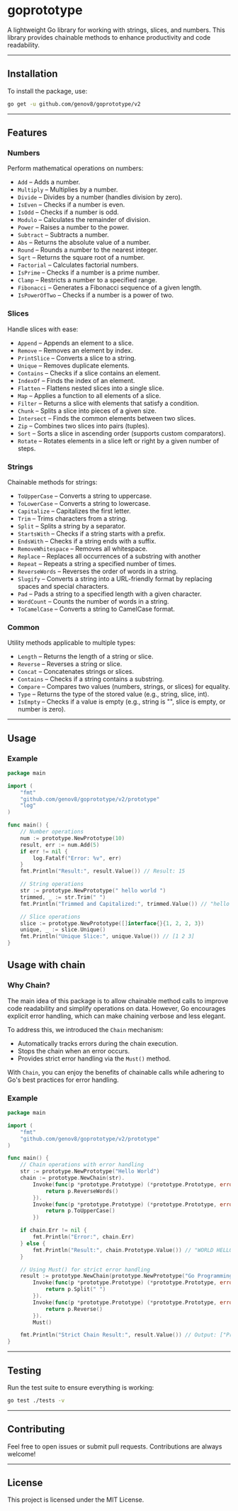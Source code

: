 # goprototype

A lightweight Go library for working with strings, slices, and numbers. This library provides chainable methods to enhance productivity and code readability.

---

## Installation

To install the package, use:

```bash
go get -u github.com/genov8/goprototype/v2
```

---

## Features

### Numbers
Perform mathematical operations on numbers:
- `Add` – Adds a number.
- `Multiply` – Multiplies by a number.
- `Divide` – Divides by a number (handles division by zero).
- `IsEven` – Checks if a number is even.
- `IsOdd` – Checks if a number is odd.
- `Modulo` – Calculates the remainder of division.
- `Power` – Raises a number to the power.
- `Subtract` – Subtracts a number.
- `Abs` – Returns the absolute value of a number.
- `Round` – Rounds a number to the nearest integer.
- `Sqrt` – Returns the square root of a number.
- `Factorial` – Calculates factorial numbers.
- `IsPrime` – Checks if a number is a prime number.
- `Clamp` – Restricts a number to a specified range.
- `Fibonacci` – Generates a Fibonacci sequence of a given length.
- `IsPowerOfTwo` – Checks if a number is a power of two.

### Slices
Handle slices with ease:
- `Append` – Appends an element to a slice.
- `Remove` – Removes an element by index.
- `PrintSlice` – Converts a slice to a string.
- `Unique` – Removes duplicate elements.
- `Contains` – Checks if a slice contains an element.
- `IndexOf` – Finds the index of an element.
- `Flatten` – Flattens nested slices into a single slice.
- `Map` – Applies a function to all elements of a slice.
- `Filter` – Returns a slice with elements that satisfy a condition.
- `Chunk` – Splits a slice into pieces of a given size.
- `Intersect` – Finds the common elements between two slices.
- `Zip` – Combines two slices into pairs (tuples).
- `Sort` – Sorts a slice in ascending order (supports custom comparators).
- `Rotate` – Rotates elements in a slice left or right by a given number of steps.

### Strings
Chainable methods for strings:
- `ToUpperCase` – Converts a string to uppercase.
- `ToLowerCase` – Converts a string to lowercase.
- `Capitalize` – Capitalizes the first letter.
- `Trim` – Trims characters from a string.
- `Split` – Splits a string by a separator.
- `StartsWith` – Checks if a string starts with a prefix.
- `EndsWith` – Checks if a string ends with a suffix.
- `RemoveWhitespace` – Removes all whitespace.
- `Replace` – Replaces all occurrences of a substring with another
- `Repeat` – Repeats a string a specified number of times.
- `ReverseWords` – Reverses the order of words in a string.
- `Slugify` – Converts a string into a URL-friendly format by replacing spaces and special characters.
- `Pad` – Pads a string to a specified length with a given character.
- `WordCount` – Counts the number of words in a string.
- `ToCamelCase` – Converts a string to CamelCase format.


### Common
Utility methods applicable to multiple types:
- `Length` – Returns the length of a string or slice.
- `Reverse` – Reverses a string or slice.
- `Concat` – Concatenates strings or slices.
- `Contains` – Checks if a string contains a substring.
- `Compare` – Compares two values (numbers, strings, or slices) for equality.
- `Type` – Returns the type of the stored value (e.g., string, slice, int).
- `IsEmpty` – Checks if a value is empty (e.g., string is "", slice is empty, or number is zero).

---

## Usage

### Example

```go
package main

import (
	"fmt"
	"github.com/genov8/goprototype/v2/prototype"
	"log"
)

func main() {
	// Number operations
	num := prototype.NewPrototype(10)
	result, err := num.Add(5)
	if err != nil {
		log.Fatalf("Error: %v", err)
	}
	fmt.Println("Result:", result.Value()) // Result: 15

	// String operations
	str := prototype.NewPrototype(" hello world ")
	trimmed, _ := str.Trim(" ")
	fmt.Println("Trimmed and Capitalized:", trimmed.Value()) // "hello world"

	// Slice operations
	slice := prototype.NewPrototype([]interface{}{1, 2, 2, 3})
	unique, _ := slice.Unique()
	fmt.Println("Unique Slice:", unique.Value()) // [1 2 3]
}
```

## Usage with chain

### Why Chain?

The main idea of this package is to allow chainable method calls to improve code readability and simplify operations on data. However, Go encourages explicit error handling, which can make chaining verbose and less elegant.

To address this, we introduced the `Chain` mechanism:

- Automatically tracks errors during the chain execution.
- Stops the chain when an error occurs.
- Provides strict error handling via the `Must()` method.

With `Chain`, you can enjoy the benefits of chainable calls while adhering to Go's best practices for error handling.

### Example

```go
package main

import (
	"fmt"
	"github.com/genov8/goprototype/v2/prototype"
)

func main() {
	// Chain operations with error handling
	str := prototype.NewPrototype("Hello World")
	chain := prototype.NewChain(str).
		Invoke(func(p *prototype.Prototype) (*prototype.Prototype, error) {
			return p.ReverseWords()
		}).
		Invoke(func(p *prototype.Prototype) (*prototype.Prototype, error) {
			return p.ToUpperCase()
		})

	if chain.Err != nil {
		fmt.Println("Error:", chain.Err)
	} else {
		fmt.Println("Result:", chain.Prototype.Value()) // "WORLD HELLO"
	}

	// Using Must() for strict error handling
	result := prototype.NewChain(prototype.NewPrototype("Go Programming")).
		Invoke(func(p *prototype.Prototype) (*prototype.Prototype, error) {
			return p.Split(" ")
		}).
		Invoke(func(p *prototype.Prototype) (*prototype.Prototype, error) {
			return p.Reverse()
		}).
		Must()

	fmt.Println("Strict Chain Result:", result.Value()) // Output: ["Programming" "Go"]
}
```

---

## Testing

Run the test suite to ensure everything is working:

```bash
go test ./tests -v
```

---

## Contributing

Feel free to open issues or submit pull requests. Contributions are always welcome!

---

## License

This project is licensed under the MIT License.
